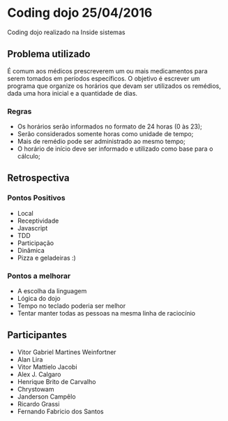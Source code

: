 # Coding dojo 25/04/2016
Coding dojo realizado na Inside sistemas

## Problema utilizado

É comum aos médicos prescreverem um ou mais medicamentos para serem tomados em períodos específicos. O objetivo é escrever um programa que organize os horários que devam ser utilizados os remédios, dada uma hora inicial e a quantidade de dias.

### Regras
 - Os horários serão informados no formato de 24 horas (0 às 23);
 - Serão considerados somente horas como unidade de tempo;
 - Mais de remédio pode ser administrado ao mesmo tempo;
 - O horário de início deve ser informado e utilizado como base para o cálculo;

## Retrospectiva

### Pontos Positivos

 - Local
 - Receptividade
 - Javascript
 - TDD
 - Participação
 - Dinâmica
 - Pizza e geladeiras :)

### Pontos a melhorar

 - A escolha da linguagem
 - Lógica do dojo
 - Tempo no teclado poderia ser melhor
 - Tentar manter todas as pessoas na mesma linha de raciocínio

## Participantes

 - Vitor Gabriel Martines Weinfortner
 - Alan Lira
 - Vitor Mattielo Jacobi
 - Alex J. Calgaro
 - Henrique Brito de Carvalho
 - Chrystowam
 - Janderson Campêlo
 - Ricardo Grassi
 - Fernando Fabricio dos Santos


